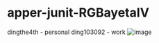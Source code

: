 # apper-junit-RGBayetaIV
dingthe4th - personal
ding103092 - work
![image](https://github.com/ding103092/apper-junit-RGBayetaIV/assets/46555394/3364c9f2-ced3-47af-9071-026810653b40)
